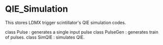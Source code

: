 # QIE_Simulation
This stores LDMX trigger scintillator's QIE simulation codes.

class Pulse : generates a single input pulse
class PulseGen : generates train of pulses.
class SimQIE : simulates QIE.
